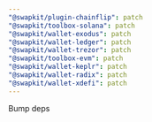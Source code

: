 ```yaml
---
"@swapkit/plugin-chainflip": patch
"@swapkit/toolbox-solana": patch
"@swapkit/wallet-exodus": patch
"@swapkit/wallet-ledger": patch
"@swapkit/wallet-trezor": patch
"@swapkit/toolbox-evm": patch
"@swapkit/wallet-keplr": patch
"@swapkit/wallet-radix": patch
"@swapkit/wallet-xdefi": patch
---
```


Bump deps
